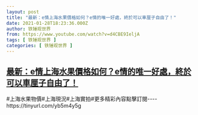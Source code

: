 ```yaml
---
layout: post
title: "最新：e情上海水果價格如何？e情的唯一好處，終於可以車厘子自由了！"
date: 2021-01-28T18:23:36.000Z
author: 铁锤观世界
from: https://www.youtube.com/watch?v=d4CBE9IeljA
tags: [ 铁锤观世界 ]
categories: [ 铁锤观世界 ]
---
```

<!--1611858216000-->
[最新：e情上海水果價格如何？e情的唯一好處，終於可以車厘子自由了！](https://www.youtube.com/watch?v=d4CBE9IeljA)
------

<div>
#上海水果物價#上海現況#上海實拍#更多精彩內容點擊訂閱----https://tinyurl.com/yb5m4y5g
</div>
